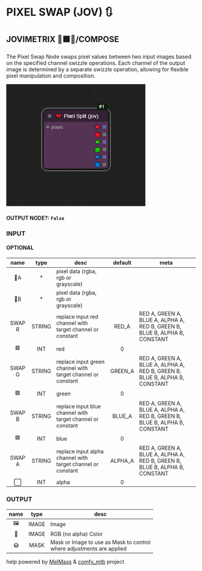 # PIXEL SWAP (JOV) 🔃

## JOVIMETRIX 🔺🟩🔵/COMPOSE

The Pixel Swap Node swaps pixel values between two input images based on the specified channel swizzle operations. Each channel of the output image is determined by a separate swizzle operation, allowing for flexible pixel manipulation and composition.

![PIXEL SWAP](https://raw.githubusercontent.com/Amorano/Jovimetrix-examples/master/node/PIXEL%20SWAP/PIXEL%20SWAP.png)

#### OUTPUT NODE?: `False`

### INPUT

#### OPTIONAL

name | type | desc | default | meta
:---:|:---:|---|:---:|---
👾A | * | pixel data (rgba, rgb or<br>grayscale) |  | 
👾B | * | pixel data (rgba, rgb or<br>grayscale) |  | 
SWAP R | STRING | replace input red channel with<br>target channel or constant | RED_A | RED A, GREEN A, BLUE A, ALPHA A,<br>RED B, GREEN B, BLUE B, ALPHA B,<br>CONSTANT
🟥 | INT | red | 0 | 
SWAP G | STRING | replace input green channel with<br>target channel or constant | GREEN_A | RED A, GREEN A, BLUE A, ALPHA A,<br>RED B, GREEN B, BLUE B, ALPHA B,<br>CONSTANT
🟩 | INT | green | 0 | 
SWAP B | STRING | replace input blue channel with<br>target channel or constant | BLUE_A | RED A, GREEN A, BLUE A, ALPHA A,<br>RED B, GREEN B, BLUE B, ALPHA B,<br>CONSTANT
🟦 | INT | blue | 0 | 
SWAP A | STRING | replace input alpha channel with<br>target channel or constant | ALPHA_A | RED A, GREEN A, BLUE A, ALPHA A,<br>RED B, GREEN B, BLUE B, ALPHA B,<br>CONSTANT
⬜ | INT | alpha | 0 | 

### OUTPUT

name | type | desc
:---:|:---:|---
🖼️ | IMAGE | Image 
🌈 | IMAGE | RGB (no alpha) Color 
😷 | MASK | Mask or Image to use as Mask to control<br>where adjustments are applied 

help powered by [MelMass](https://github.com/melMass) & [comfy_mtb](https://github.com/melMass/comfy_mtb) project